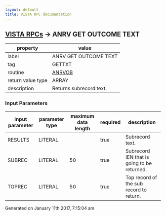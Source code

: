 ```yaml
---
layout: default
title: VISTA RPC documentation
---
```




## [VISTA RPCs](TableOfContent.md) &#8594; ANRV GET OUTCOME TEXT 

 property | value 
--- | --- 
 label | ANRV GET OUTCOME TEXT
 tag | GETTXT
 routine | [ANRVOB](http://code.osehra.org/dox/Routine_ANRVOB_source.html)
 return value type | ARRAY
 description | Returns subrecord text.

### Input Parameters

| input parameter | parameter type | maximum data length | required | description | 
| --- | --- | --- | --- | --- | 
| RESULTS | LITERAL |  | true | Subrecord text. | 
| SUBREC | LITERAL | 50 | true | Subrecord IEN that is going to be returned. | 
| TOPREC | LITERAL | 50 | true | Top record of the sub record to return. | 




 Generated on January 11th 2017, 7:15:04 am